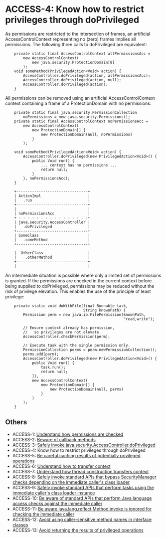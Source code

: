 # ACCESS-4: Know how to restrict privileges through doPrivileged
As permissions are restricted to the intersection of frames, an artificial AccessControlContext representing no (zero) frames implies all permissions. The following three calls to doPrivileged are equivalent:

        private static final AccessControlContext allPermissionsAcc =
            new AccessControlContext(
                new java.security.ProtectionDomain[0]
            );
        void someMethod(PrivilegedAction<Void> action) {
            AccessController.doPrivileged(action, allPermissionsAcc);
            AccessController.doPrivileged(action, null);
            AccessController.doPrivileged(action);
        }

All permissions can be removed using an artificial AccessControlContext context containing a frame of a ProtectionDomain with no permissions:

        private static final java.security.PermissionCollection
            noPermissions = new java.security.Permissions();
        private static final AccessControlContext noPermissionsAcc =
            new AccessControlContext(
                new ProtectionDomain[] {
                    new ProtectionDomain(null, noPermissions)
                }
            );

        void someMethod(PrivilegedAction<Void> action) {
            AccessController.doPrivileged(new PrivilegedAction<Void>() {
                public Void run() {
                    ... context has no permissions ...
                    return null;
                }
            }, noPermissionsAcc);
        }

        +--------------------------------+
        | ActionImpl                     |
        |   .run                         |
        +--------------------------------+
        |                                |
        | noPermissionsAcc               |
        + - - - - - - - - - - - - - - - -+
        | java.security.AccessController |
        |   .doPrivileged                |
        +--------------------------------+
        | SomeClass                      |
        |   .someMethod                  |
        +--------------------------------+

        |  OtherClass                    |
        |    .otherMethod                |
        +--------------------------------+
        |                                |

An intermediate situation is possible where only a limited set of permissions is granted. If the permissions are checked in the current context before being supplied to doPrivileged, permissions may be reduced without the risk of privilege elevation. This enables the use of the principle of least privilege:

        private static void doWithFile(final Runnable task,
                                       String knownPath) {
            Permission perm = new java.io.FilePermission(knownPath,
                                                         "read,write");

            // Ensure context already has permission,
            //   so privileges are not elevate.
            AccessController.checkPermission(perm);

            // Execute task with the single permission only.
            PermissionCollection perms = perm.newPermissionCollection();
            perms.add(perm);
            AccessController.doPrivileged(new PrivilegedAction<Void>() {
                public Void run() {
                    task.run();
                    return null;
                }},
                new AccessControlContext(
                    new ProtectionDomain[] {
                        new ProtectionDomain(null, perms)
                    }
                )
            );
        }


## Others
 - ACCESS-1: [Understand how permissions are checked](../g91)
 - ACCESS-2: [Beware of callback methods](../g92)
 - ACCESS-3: [Safely invoke java.security.AccessController.doPrivileged](../g93)
 - ACCESS-4: Know how to restrict privileges through doPrivileged
 - ACCESS-5: [Be careful caching results of potentially privileged operations](../g95)
 - ACCESS-6: [Understand how to transfer context](../g96)
 - ACCESS-7: [Understand how thread construction transfers context](../g97)
 - ACCESS-8: [Safely invoke standard APIs that bypass SecurityManager checks depending on the immediate caller's class loader](../g98)
 - ACCESS-9: [Safely invoke standard APIs that perform tasks using the immediate caller's class loader instance](../g99)
 - ACCESS-10: [Be aware of standard APIs that perform Java language access checks against the immediate caller](../g910)
 - ACCESS-11: [Be aware java.lang.reflect.Method.invoke is ignored for checking the immediate caller](../g911)
 - ACCESS-12: [Avoid using caller-sensitive method names in interface classes](../g912)
 - ACCESS-13: [Avoid returning the results of privileged operations](../g913)
